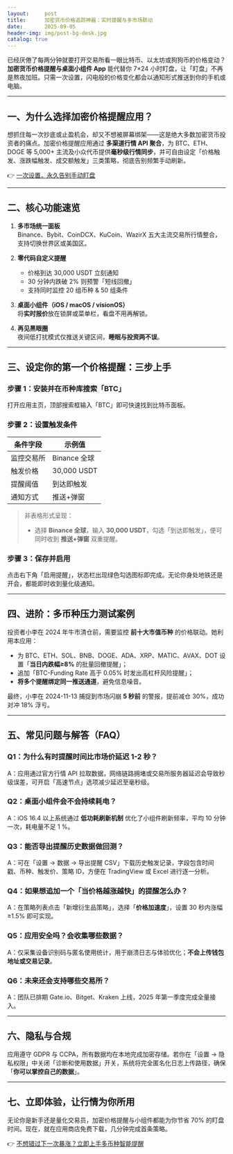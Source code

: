 ```yaml
---
layout:     post
title:      加密货币价格追踪神器：实时提醒与多市场联动
date:       2025-09-05
header-img: img/post-bg-desk.jpg
catalog: true
---
```


已经厌倦了每两分钟就要打开交易所看一眼比特币、以太坊或狗狗币的价格变动？**加密货币价格提醒与桌面小组件 App** 能代替你 7×24 小时盯盘，让「盯盘」不再是熬夜加班。只需一次设置，闪电般的价格变化都会以通知形式推送到你的手机或电脑。

---

## 一、为什么选择加密价格提醒应用？

想抓住每一次抄底或止盈机会，却又不想被屏幕绑架——这是绝大多数加密货币投资者的痛点。加密价格提醒应用通过 **多渠道行情 API 聚合**，为 BTC、ETH、DOGE 等 5,000+ 主流及小众代币提供**毫秒级行情同步**，并可自由设定「价格触发、涨跌幅触发、成交额触发」三类策略，彻底告别频繁手动刷新。

👉 [一次设置，永久告别手动盯盘](https://okxdog.com/)

---

## 二、核心功能速览

1. **多市场统一面板**  
   Binance、Bybit、CoinDCX、KuCoin、WazirX 五大主流交易所行情整合，支持切换世界区或美国区。

2. **零代码自定义提醒**  
   - 价格到达 30,000 USDT 立刻通知  
   - 30 分钟内跌破 2% 则预警「短线回撤」  
   - 支持同时监控 20 组币种 & 50 组条件

3. **桌面小组件（iOS / macOS / visionOS）**  
   将**实时报价**放在锁屏或菜单栏，看盘不用再解锁。

4. **再见黑眼圈**  
   夜间低打扰模式仅推送关键区间，**睡眠与投资两不误**。

---

## 三、设定你的第一个价格提醒：三步上手

### 步骤 1：安装并在币种库搜索「BTC」

打开应用主页，顶部搜索框输入「BTC」即可快速找到比特币面板。

### 步骤 2：设置触发条件

| 条件字段      | 示例值 |
|--------------|--------|
| 监控交易所    | Binance 全球 |
| 触发价格      | 30,000 USDT |
| 提醒阈值      | 到达即触发 |
| 通知方式      | 推送+弹窗 |

> 非表格形式呈现：  
> - 选择 **Binance 全球**，输入 **30,000 USDT**，勾选「到达即触发」，便可同时收到 **推送+弹窗** 双重提醒。

### 步骤 3：保存并启用

点击右下角「启用提醒」，状态栏出现绿色勾选图标即完成。无论你身处地铁还是开会，都能即时收到量化级通知。

---

## 四、进阶：多币种压力测试案例

投资者小李在 2024 年牛市清仓前，需要监控 **前十大市值币种** 的价格联动。她利用本应用：

- 为 BTC、ETH、SOL、BNB、DOGE、ADA、XRP、MATIC、AVAX、DOT 设置「**当日内跌幅≥8%** 的批量回撤提醒」；
- 追加「BTC-Funding Rate 高于 0.05% 时发出高杠杆风险提醒」；
- **将多个提醒绑定同一推送通道**，避免信息噪音。

最终，小李在 2024-11-13 捕捉到市场闪崩 **5 秒前** 的警报，提前减仓 30%，成功对冲 18% 浮亏。

---

## 五、常见问题与解答（FAQ）

### Q1：为什么有时提醒时间比市场价延迟 1-2 秒？
A：应用通过官方行情 API 拉取数据，网络链路拥堵或交易所服务器延迟会导致秒级误差，可开启「高速节点」选项减少延迟至毫秒级。

### Q2：桌面小组件会不会持续耗电？
A：iOS 16.4 以上系统通过 **低功耗刷新机制** 优化了小组件刷新频率，平均 10 分钟一次，耗电量不足 1 %。

### Q3：能否导出提醒历史数据做回测？
A：可在「设置 → 数据 → 导出提醒 CSV」下载历史触发记录，字段包含时间戳、币种、触发价、策略 ID，方便在 TradingView 或 Excel 进行逐一分析。

### Q4：如果想追加一个「当价格越涨越快」的提醒怎么办？
A：在策略列表点击「新增衍生品策略」，选择「**价格加速度**」，设置 30 秒内涨幅 ≥1.5% 即可实现。

### Q5：应用安全吗？会收集哪些数据？
A：仅采集设备识别码与匿名使用统计，用于崩溃日志与体验优化；**不会上传钱包地址或交易记录**。

### Q6：未来还会支持哪些交易所？
A：团队已排期 Gate.io、Bitget、Kraken 上线，2025 年第一季度完成全量接入。

---

## 六、隐私与合规

应用遵守 GDPR 与 CCPA，所有数据均在本地完成加密存储。若你在「设置 → 隐私权限」中关闭「诊断和使用数据」开关，系统将完全匿名化日志上传路径，确保「**你可以掌控自己的数据**」。

---

## 七、立即体验，让行情为你所用

无论你是新手还是量化交易员，加密价格提醒与小组件都能为你节省 70% 的盯盘时间。现在，就在应用商店免费下载，几分钟完成首条策略。

👉 [不想错过下一次暴涨？立即上手多币种智能提醒](https://okxdog.com/)